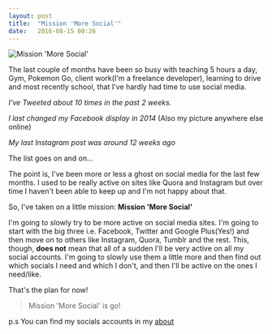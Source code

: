 ```yaml
---
layout: post
title:  "Mission 'More Social'"
date:   2016-08-15 00:26
---
```


![Mission 'More Social'](https://static.pexels.com/photos/35177/pexels-photo.jpg)

The last couple of months have been so busy with teaching 5 hours a day, Gym, Pokemon Go, client work(I'm a freelance developer), learning to drive and most recently school, that I've hardly had time to use social media.

*I've Tweeted about 10 times in the past 2 weeks.*

*I last changed my Facebook display in 2014* (Also my picture anywhere else online)

*My last Instagram post was around 12 weeks ago*

The list goes on and on...

The point is, I've been more or less a ghost on social media for the last few months. I used to be really active on sites like Quora and Instagram but over time I haven't been able to keep up and I'm not happy about that.

So, I've taken on a little mission:  **Mission 'More Social'**

I'm going to slowly try to be more active on social media sites. I'm going to start with the big three i.e. Facebook, Twitter and Google Plus(Yes!) and then move on to others like Instagram, Quora, Tumblr and the rest. This, though, **does not** mean that all of a sudden I'll be very active on all my social accounts. I'm going to slowly use them a little more and then find out which socials I need and which I don't, and then I'll be active on the ones I need/like.

That's the plan for now!

> Mission 'More Social' is go!

p.s You can find my socials accounts in my [about](/about)

